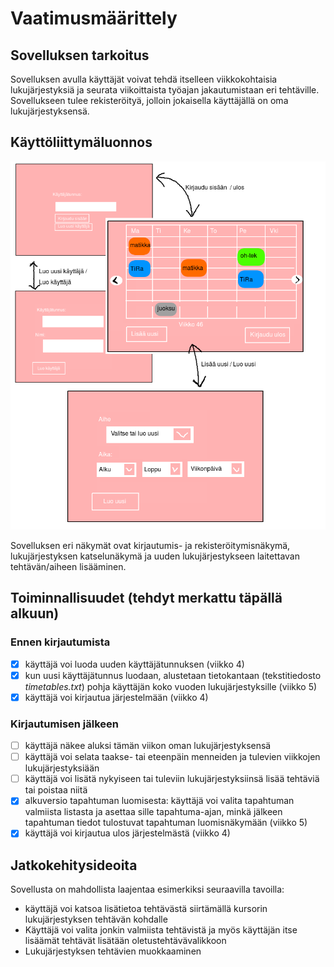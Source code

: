 # Vaatimusmäärittely

## Sovelluksen tarkoitus

Sovelluksen avulla käyttäjät voivat tehdä itselleen viikkokohtaisia lukujärjestyksiä ja seurata viikoittaista työajan jakautumistaan eri tehtäville. Sovellukseen tulee rekisteröityä, jolloin jokaisella käyttäjällä on oma lukujärjestyksensä.

## Käyttöliittymäluonnos

![kayttoliittyma_1](https://github.com/makitzei/ot-harjoitustyo2020/blob/master/dokumentaatio/kuvat/kl_luonnos_1.png)

Sovelluksen eri näkymät ovat kirjautumis- ja rekisteröitymisnäkymä, lukujärjestyksen katselunäkymä ja uuden lukujärjestykseen laitettavan tehtävän/aiheen lisääminen.

## Toiminnallisuudet (tehdyt merkattu täpällä alkuun)

### Ennen kirjautumista
- [x] käyttäjä voi luoda uuden käyttäjätunnuksen (viikko 4)
- [x] kun uusi käyttäjätunnus luodaan, alustetaan tietokantaan (tekstitiedosto *timetables.txt*) pohja käyttäjän koko vuoden lukujärjestyksille (viikko 5)
- [x] käyttäjä voi kirjautua järjestelmään (viikko 4)

### Kirjautumisen jälkeen
- [ ] käyttäjä näkee aluksi tämän viikon oman lukujärjestyksensä
- [ ] käyttäjä voi selata taakse- tai eteenpäin menneiden ja tulevien viikkojen lukujärjestyksiään
- [ ] käyttäjä voi lisätä nykyiseen tai tuleviin lukujärjestyksiinsä lisää tehtäviä tai poistaa niitä
- [x] alkuversio tapahtuman luomisesta: käyttäjä voi valita tapahtuman valmiista listasta ja asettaa sille tapahtuma-ajan, minkä jälkeen tapahtuman tiedot tulostuvat tapahtuman luomisnäkymään (viikko 5)
- [x] käyttäjä voi kirjautua ulos järjestelmästä (viikko 4)

## Jatkokehitysideoita

Sovellusta on mahdollista laajentaa esimerkiksi seuraavilla tavoilla:

* käyttäjä voi katsoa lisätietoa tehtävästä siirtämällä kursorin lukujärjestyksen tehtävän kohdalle
* Käyttäjä voi valita jonkin valmiista tehtävistä ja myös käyttäjän itse lisäämät tehtävät lisätään oletustehtävävalikkoon
* Lukujärjestyksen tehtävien muokkaaminen
